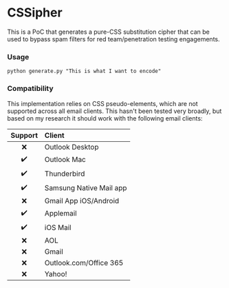 # CSSipher

This is a PoC that generates a pure-CSS substitution cipher that can be used to bypass spam filters for red team/penetration testing engagements.

### Usage

```console
python generate.py "This is what I want to encode"
```

### Compatibility

This implementation relies on CSS pseudo-elements, which are not supported across all email clients. This hasn't been tested very broadly, but based on my research it should work with the following email clients:

|Support | Client|
|:-:|:-|
|❌|Outlook Desktop|
|✔️|Outlook Mac|
|✔️|Thunderbird|
|✔️|Samsung Native Mail app|
|❌|Gmail App iOS/Android|
|✔️|Applemail|
|✔️|iOS Mail|
|❌|AOL|
|❌|Gmail|
|❌|Outlook.com/Office 365|
|❌|Yahoo!|
